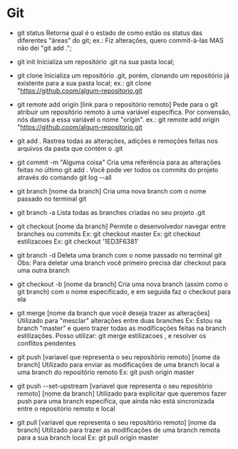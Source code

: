 # Git

- git status
    Retorna qual é o estado de como estão os status das diferentes "áreas" do git;
    ex.: Fiz alterações, quero commit-á-las MAS não dei "git add .";

- git init
    Inicializa um repositório .git na sua pasta local;

- git clone
    Inicializa um repositório .git, porém, clonando um repositório já existente para a sua pasta local;
    ex.: git clone "https://github.coom/algum-repositorio.git

- git remote add origin [link para o repositório remoto]
    Pede para o git atribuir um repositório remoto à uma variável específica.
    Por convensão, nós damos a essa variável o nome "origin".
    ex.: git remote add origin "https://github.coom/algum-repositorio.git

- git add .
    Rastrea todas as alterações, adições e remoções feitas nos arquivos da pasta que contém o .git
- git commit -m "Alguma coisa"
    Cria uma referência para as alterações feitas no último git add .
    Você pode ver todos os commits do projeto através do comando git log --all

- git branch [nome da branch]
    Cria uma nova branch com o nome passado no terminal git
- git branch -a
    Lista todas as branches criadas no seu projeto .git

- git checkout [nome da branch]
    Permite o desenvolvedor navegar entre branches ou commits
    Ex: git checkout master
    Ex: git checkout estilizacoes
    Ex: git checkout '1ED3F6381'

- git branch -d
    Deleta uma branch com o nome passado no terminal git
    Obs: Para deletar uma branch você primeiro precisa dar checkout para uma outra branch

- git checkout -b [nome da branch]
    Cria uma nova branch (assim como o git branch) com o nome especificado, e em seguida faz o checkout para ela

- git merge [nome da branch que você deseja trazer as alterações]
    Utilizado para "mesclar" alterações entre duas branches
    Ex: Estou na branch "master" e quero trazer todas as modificações feitas na branch estilizações. Posso utilizar: git merge estilizacoes , e resolver os conflitos pendentes

- git push [variavel que representa o seu repositório remoto] [nome da branch]
    Utilizado para enviar as modificações de uma branch local a uma branch do repositório remoto
    Ex: git push origin master

- git push --set-upstream [variavel que representa o seu repositório remoto] [nome da branch]
    Utilizado para explicitar que queremos fazer push para uma branch específica, que ainda não está sincronizada entre o repositório remoto e local

- git pull [variavel que representa o seu repositório remoto] [nome da branch]
    Utilizado para trazer as modificações de uma branch remota para a sua branch local
    Ex: git pull origin master